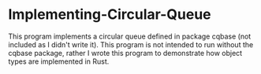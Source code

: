 # Implementing-Circular-Queue
This program implements a circular queue defined in package cqbase (not included as I didn't write it). This program is not intended to run without the cqbase package, rather I wrote this program to demonstrate how object types are implemented in Rust.
